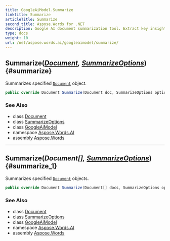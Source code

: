 ```yaml
---
title: GoogleAiModel.Summarize
linktitle: Summarize
articleTitle: Summarize
second_title: Aspose.Words for .NET
description: Google AI document summarization tool. Extract key insights and create concise summaries from Word documents automatically.
type: docs
weight: 10
url: /net/aspose.words.ai/googleaimodel/summarize/
---
```

## Summarize(*[Document](../../../aspose.words/document/), [SummarizeOptions](../../summarizeoptions/)*) {#summarize}

Summarizes specified [`Document`](../../../aspose.words/document/) object.

```csharp
public override Document Summarize(Document doc, SummarizeOptions options = null)
```

### See Also

* class [Document](../../../aspose.words/document/)
* class [SummarizeOptions](../../summarizeoptions/)
* class [GoogleAiModel](../)
* namespace [Aspose.Words.AI](../../../aspose.words.ai/)
* assembly [Aspose.Words](../../../)

---

## Summarize(*Document[], [SummarizeOptions](../../summarizeoptions/)*) {#summarize_1}

Summarizes specified [`Document`](../../../aspose.words/document/) objects.

```csharp
public override Document Summarize(Document[] docs, SummarizeOptions options = null)
```

### See Also

* class [Document](../../../aspose.words/document/)
* class [SummarizeOptions](../../summarizeoptions/)
* class [GoogleAiModel](../)
* namespace [Aspose.Words.AI](../../../aspose.words.ai/)
* assembly [Aspose.Words](../../../)
